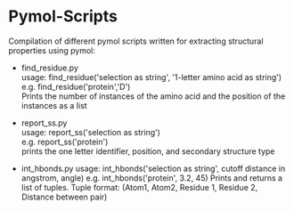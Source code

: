 # Pymol-Scripts
Compilation of different pymol scripts written for extracting structural properties using pymol:

-  find_residue.py  
   usage: find_residue('selection as string', '1-letter amino acid as string')  
   e.g. find_residue('protein','D')  
   Prints the number of instances of the amino acid and the position of the instances as a list

-  report_ss.py  
   usage: report_ss('selection as string')  
   e.g. report_ss('protein')  
   prints the one letter identifier, position, and secondary structure type

-  int_hbonds.py
   usage: int_hbonds('selection as string', cutoff distance in angstrom, angle)
   e.g. int_hbonds('protein', 3.2, 45)
   Prints and returns a list of tuples.
   Tuple format: (Atom1, Atom2, Residue 1, Residue 2, Distance between pair)

